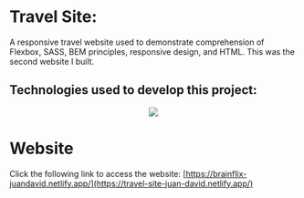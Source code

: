 # Travel Site:

A responsive travel website used to demonstrate comprehension of Flexbox, SASS, BEM principles, responsive design, and HTML. This was the second website I built.

## Technologies used to develop this project:
<p align="center">
  <a href="https://skillicons.dev">
    <img src="https://skillicons.dev/icons?i=html,css,sass" />
  </a>
</p>

# Website 
Click the following link to access the website: [https://brainflix-juandavid.netlify.app/](https://travel-site-juan-david.netlify.app/)
